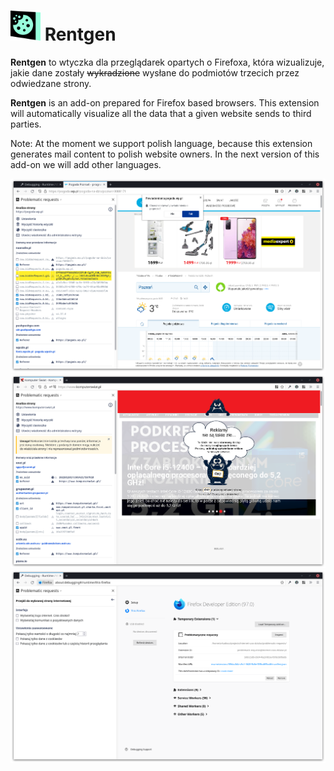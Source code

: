 <h1><img src="./assets/icon-addon-2048.png" alt="drawing" width="48"/> Rentgen</h1>

<strong>Rentgen</strong> to wtyczka dla przeglądarek opartych o Firefoxa, która wizualizuje, jakie dane zostały ~~wykradzione~~ wysłane do podmiotów trzecich przez odwiedzane strony.

<strong>Rentgen</strong> is an add-on prepared for Firefox based browsers. This extension will automatically visualize all the data that a given website sends to third parties. 

Note: At the moment we support polish language, because this extension generates mail content to polish website owners. In the next version of this add-on we will add other languages.

![screenshot](./screenshot.png)
![screenshot](./screenshot2.png)
![screenshot](./screenshot3.png)
